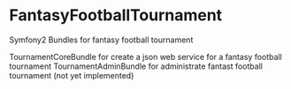 FantasyFootballTournament
===========================

Symfony2 Bundles for fantasy football tournament

TournamentCoreBundle for create a json web service for a fantasy football tournament 
TournamentAdminBundle for administrate fantast football tournament (not yet implemented)
